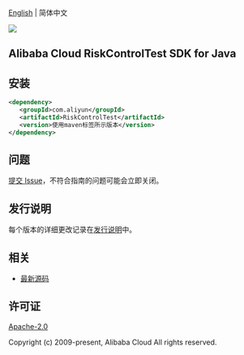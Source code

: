[English](README.md) | 简体中文

![](https://aliyunsdk-pages.alicdn.com/icons/AlibabaCloud.svg)

## Alibaba Cloud RiskControlTest SDK for Java

## 安装

```xml
<dependency>
   <groupId>com.aliyun</groupId>
   <artifactId>RiskControlTest</artifactId>
   <version>使用maven标签所示版本</version>
</dependency>
```

## 问题

[提交 Issue](https://github.com/aliyun/alibabacloud-sdk/issues/new)，不符合指南的问题可能会立即关闭。

## 发行说明

每个版本的详细更改记录在[发行说明](./ChangeLog.txt)中。

## 相关

- [最新源码](https://github.com/aliyun/alibabacloud-sdk/tree/master/java)

## 许可证

[Apache-2.0](http://www.apache.org/licenses/LICENSE-2.0)

Copyright (c) 2009-present, Alibaba Cloud All rights reserved.
